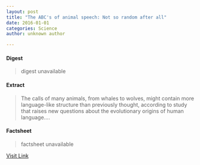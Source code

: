 ```yaml
---
layout: post
title: "The ABC's of animal speech: Not so random after all"
date: 2016-01-01
categories: Science
author: unknown author

---
```



#### Digest
>digest unavailable

#### Extract
>The calls of many animals, from whales to wolves, might contain more language-like structure than previously thought, according to study that raises new questions about the evolutionary origins of human language....

#### Factsheet
>factsheet unavailable

[Visit Link](http://phys.org/news327718477.html)


